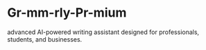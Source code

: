 # Gr-mm-rly-Pr-mium
advanced AI-powered writing assistant designed for professionals, students, and businesses.
